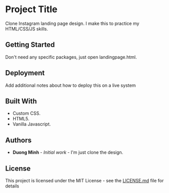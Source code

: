# Project Title

Clone Instagram landing page design. I make this to practice my HTML/CSS/JS skills.

## Getting Started

Don't need any specific packages, just open landingpage.html.

## Deployment

Add additional notes about how to deploy this on a live system

## Built With

* Custom CSS.
* HTML5.
* Vanilla Javascript.

## Authors

* **Duong Minh** - *Initial work* - I'm just clone the design.

## License

This project is licensed under the MIT License - see the [LICENSE.md](LICENSE.md) file for details


